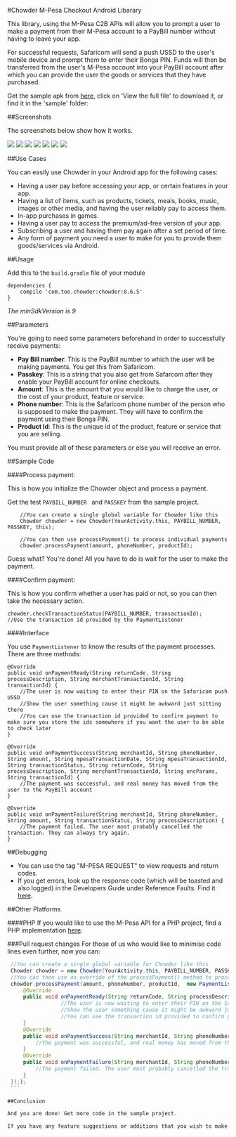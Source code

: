 #Chowder M-Pesa Checkout Android Libarary

This library, using the M-Pesa C2B APIs will allow you to prompt a user to make a payment from their M-Pesa account to a PayBill number without having to leave your app. 

For successful requests, Safaricom will send a push USSD to the user's mobile device and prompt them to enter their Bonga PIN. Funds will then be transferred from the user's M-Pesa account into your PayBill account after which you can provide the user the goods or services that they have purchased.

Get the sample apk from [here](https://github.com/IanWambai/Chowder/tree/master/sample/chowder_sample.apk), click on 'View the full file' to download it, or find it in the 'sample' folder:

##Screenshots

The screenshots below show how it works.

![](images/hints.png?raw=true)
![](images/details.png?raw=true)
![](images/payment_ready.png?raw=true)
![](images/transaction_in_progress.png?raw=true)
![](images/ussd_push.png?raw=true)
![](images/ussd_accept.png?raw=true)
![](images/transaction_done.png?raw=true)

##Use Cases

You can easily use Chowder in your Android app for the following cases:
* Having a user pay before accessing your app, or certain features in your app.
* Having a list of items, such as products, tickets, meals, books, music, images or other media, and having the user reliably pay to access them.
* In-app purchases in games.
* Having a user pay to access the premium/ad-free version of your app.
* Subscribing a user and having them pay again after a set period of time.
* Any form of payment you need a user to make for you to provide them goods/services via Android.

##Usage

Add this to the `build.gradle` file of your module

    dependencies {
        compile 'com.toe.chowder:chowder:0.6.5'
    }

*The minSdkVersion is 9*

##Parameters

You're going to need some parameters beforehand in order to successfully receive payments:

+ **Pay Bill number**: This is the PayBill number to which the user will be making payments. You get this from Safaricom.
+ **Passkey**: This is a string that you also get from Safarcom after they enable your PayBill account for online checkouts.
+ **Amount**: This is the amount that you would like to charge the user, or the cost of your product, feature or service.
+ **Phone number**: This is the Safaricom phone number of the person who is supposed to make the payment. They will have to confirm the payment using their Bonga PIN.
+ **Product Id**: This is the unique id of the product, feature or service that you are selling.

You must provide all of these parameters or else you will receive an error.

##Sample Code

####Process payment:

This is how you initialize the Chowder object and process a payment.

Get the test `PAYBILL_NUMBER ` and `PASSKEY` from the sample project.
    
        //You can create a single global variable for Chowder like this
        Chowder chowder = new Chowder(YourActivity.this, PAYBILL_NUMBER, PASSKEY, this);

        //You can then use processPayment() to process individual payments
        chowder.processPayment(amount, phoneNumber, productId);

Guess what? You're done! All you have to do is wait for the user to make the payment.

####Confirm payment:

This is how you confirm whether a user has paid or not, so you can then take the necessary action.

    chowder.checkTransactionStatus(PAYBILL_NUMBER, transactionId);
    //Use the transaction id provided by the PaymentListener

####Interface

You use `PaymentListener` to know the results of the payment processes. There are three methods:

    @Override
    public void onPaymentReady(String returnCode, String processDescription, String merchantTransactionId, String transactionId) {
        //The user is now waiting to enter their PIN on the Safaricom push USSD
        //Show the user something cause it might be awkward just sitting there
        //You can use the transaction id provided to confirm payment to make sure you store the ids somewhere if you want the user to be able to check later
    }

    @Override
    public void onPaymentSuccess(String merchantId, String phoneNumber, String amount, String mpesaTransactionDate, String mpesaTransactionId, String transactionStatus, String returnCode, String processDescription, String merchantTransactionId, String encParams, String transactionId) {
        //The payment was successful, and real money has moved from the user to the PayBill account
    }

    @Override
    public void onPaymentFailure(String merchantId, String phoneNumber, String amount, String transactionStatus, String processDescription) {
        //The payment failed. The user most probably cancelled the transaction. They can always try again.
    }

##Debugging

+ You can use the tag "M-PESA REQUEST" to view requests and return codes.
+ If you get errors, look up the response code (which will be toasted and also logged) in the Developers Guide under Reference Faults. Find it [here](https://github.com/IanWambai/Chowder/tree/master/files/m-pesa_developers_guide.doc).

##Other Platforms

####PHP
If you would like to use the M-Pesa API for a PHP project, find a PHP implementation [here](https://github.com/icrackthecode/MPESA-API).


###Pull request changes
For those of us who would like to minimise code lines even further, now you can:
    
   ```java    
   	//You can create a single global variable for Chowder like this
   	Chowder chowder = new Chowder(YourActivity.this, PAYBILL_NUMBER, PASSKEY, this);
    //You can then use an override of the processPayment() method to process individual payments like this
    chowder.processPayment(amount, phoneNumber, productId,  new PaymentListener() {
        @Override
        public void onPaymentReady(String returnCode, String processDescription, String merchantTransactionId, String transactionId) {
                    //The user is now waiting to enter their PIN on the Safaricom push USSD
                    //Show the user something cause it might be awkward just sitting there
                    //You can use the transaction id provided to confirm payment to make sure you store the ids somewhere if you want the user to be able to check later
        }
    	@Override
        public void onPaymentSuccess(String merchantId, String phoneNumber, String amount, String mpesaTransactionDate, String mpesaTransactionId, String transactionStatus, String returnCode, String processDescription, String merchantTransactionId, String encParams, String transactionId) {
	        //The payment was successful, and real money has moved from the user to the PayBill account
        }
        @Override
	    public void onPaymentFailure(String merchantId, String phoneNumber, String amount, String transactionStatus, String processDescription) {
	    	//The payment failed. The user most probably cancelled the transaction. They can always try again.
        }
    });); 
    ```

##Conclusion

And you are done! Get more code in the sample project.

If you have any feature suggestions or additions that you wish to make, please feel free. Please open issues if you come across anything weird.
